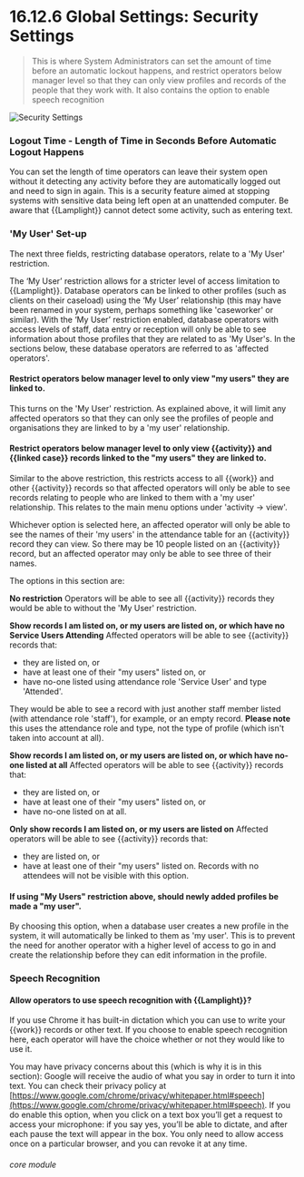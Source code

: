 # 16.12.6 <i class="fas fa-tools"></i> Global Settings: Security Settings

> This is where System Administrators can set the amount of time before an automatic lockout happens, and restrict operators below manager level so that they can only view profiles and records of the people that they work with. It also contains the option to enable speech recognition



![Security Settings](16.12.6a.png)

### Logout Time - Length of Time in Seconds Before Automatic Logout Happens

You can set the length of time operators can leave their system open without it detecting any activity before they are automatically logged out and need to sign in again. This is a security feature aimed at stopping systems with sensitive data being left open at an unattended computer. Be aware that {{Lamplight}} cannot detect some activity, such as entering text. 

### 'My User' Set-up

The next three fields, restricting database operators, relate to a 'My User' restriction. 

The ‘My User’ restriction allows for a stricter level of access limitation to {{Lamplight}}. Database operators can be linked to other profiles (such as clients on their caseload) using the ‘My User’ relationship (this may have been renamed in your system, perhaps something like 'caseworker' or similar). With the ‘My User’ restriction enabled, database operators with access levels of staff, data entry or reception will only be able to see information about those profiles that they are related to as 'My User's.  In the sections below, these database operators are referred to as 'affected operators'.

#### Restrict operators below manager level to only view "my users" they are linked to.

   This turns on the 'My User' restriction.  As explained above, it will limit any affected operators so that they can only see the profiles of people and organisations they are linked to by a 'my user' relationship.
   
#### Restrict operators below manager level to only view {{activity}} and {{linked case}} records linked to the "my users" they are linked to.
   
   Similar to the above restriction, this restricts access to all {{work}} and other {{activity}} records so that affected operators will only be able to see records relating to people who are linked to them with a 'my user' relationship. This relates to the main menu options under 'activity -> view'.

Whichever option is selected here, an affected operator will only be able to see the names of their 'my users' in the attendance table for an {{activity}} record they can view.  So there may be 10 people listed on an {{activity}} record, but an affected operator may only be able to see three of their names.
   
   The options in this section are:
   
**No restriction** 
Operators will be able to see all {{activity}} records they would be able to without the 'My User' restriction.  

**Show records I am listed on, or my users are listed on, or which have no Service Users Attending** 
Affected operators will be able to see {{activity}} records that:
 - they are listed on, or
 - have at least one of their "my users" listed on, or
 - have no-one listed using attendance role 'Service User' and type 'Attended'.  

They would be able to see a record with just another staff member listed (with attendance role 'staff'), for example, or an empty record.  **Please note** this uses the attendance role and type, not the type of profile (which isn't taken into account at all).

**Show records I am listed on, or my users are listed on, or which have no-one listed at all**
Affected operators will be able to see {{activity}} records that:
 - they are listed on, or
 - have at least one of their "my users" listed on, or
 - have no-one listed on at all.
   
**Only show records I am listed on, or my users are listed on**
Affected operators will be able to see {{activity}} records that:
 - they are listed on, or
 - have at least one of their "my users" listed on.
Records with no attendees will not be visible with this option.

#### If using "My Users" restriction above, should newly added profiles be made a "my user".

   By choosing this option, when a database user creates a new profile in the system, it will automatically be linked to them as 'my user'. This is to prevent the need for another operator with a higher level of access to go in and create the relationship before they can edit information in the profile.
   
### Speech Recognition

#### Allow operators to use speech recognition with {{Lamplight}}?

   If you use Chrome it has built-in dictation which you can use to write your {{work}} records or other text. If you choose to enable speech recognition here, each operator will have the choice whether or not they would like to use it.

   You may have privacy concerns about this (which is why it is in this section): Google will receive the audio of what you say in order to turn it into text. You can check their privacy policy at [https://www.google.com/chrome/privacy/whitepaper.html#speech](https://www.google.com/chrome/privacy/whitepaper.html#speech). If you do enable this option, when you click on a text box you’ll get a request to access your microphone: if you say yes, you’ll be able to dictate, and after each pause the text will appear in the box. You only need to allow access once on a particular browser, and you can revoke it at any time.
   




###### core module
